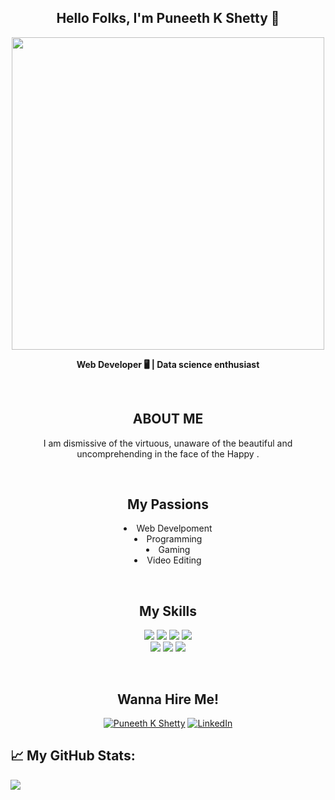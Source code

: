 
<h2 align="center">Hello Folks, I'm <strong>Puneeth K Shetty 👋</strong></h2>
<div align="center">		
<img src="https://i.pinimg.com/originals/8b/6e/c6/8b6ec60427f9b17c1d9aaf4c415babe3.png" height="500px" width="500px"/>	
	</div>
<p align="center"><strong> Web Developer 🖥 | Data science enthusiast </strong></p> <br>
<h2 align="center"> ABOUT ME</h2>
<p align="center"> I am dismissive of the virtuous, unaware of the beautiful and uncomprehending in the face of the Happy .</p> <br>

<h2 align="center"><strong>My Passions</strong></h2>
<p align="center">	
<li align="center">  Web Develpoment</li>	 
<li align="center">  Programming</li>
<li align="center">  Gaming </li> 
<li align="center">  Video Editing</li>
</p>	<br>
<h2 align="center"><strong>My Skills</strong></h2>	
<p align="center">	
<img src="https://img.shields.io/badge/HTML5-ff7851" /> <img src="https://img.shields.io/badge/CSS3-44b2fb" /> <img src="https://img.shields.io/badge/JavaScript -ffc742" /> <img src="https://img.shields.io/badge/Bootstrap -563d7c" /> <br>	
<img src="https://img.shields.io/badge/JAVA -FF0000" /> <img src="https://img.shields.io/badge/-C%20Programming-orange" />  <img src="https://img.shields.io/badge/-C%2B%2B-blue" />  
</p>	<br>
 	 
<h2 align="center"><strong>Wanna Hire Me!</strong></h2>
<p align="center">	
  <a href="https://github.com/PuneethKshetty"><img src="https://img.shields.io/badge/-My%20Portfolio-Black" alt="Puneeth K Shetty" /></a>	 
  <a href="https://www.linkedin.com/in/puneeth-k-shetty-3b0b06173/"><img src="https://img.shields.io/badge/LinkedIn-%230077B5.svg?&style=flat-square&logo=linkedin&logoColor=white" alt="LinkedIn"></a>	  	  
</p>

 

##                                                         📈 My GitHub Stats:	

![](https://github-readme-stats.vercel.app/api?username=PuneethKshetty&show_icons=true&title_color=f07&icon_color=79ff97&text_color=9f9f9f&bg_color=151515)
